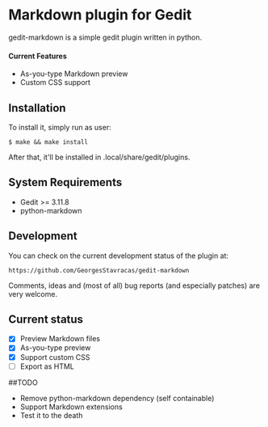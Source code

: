 # Markdown plugin for Gedit

gedit-markdown is a simple gedit plugin written in python.

#### Current Features
* As-you-type Markdown preview
* Custom CSS support


## Installation

To install it, simply run as user:

    $ make && make install

After that, it'll be installed in .local/share/gedit/plugins.

## System Requirements

* Gedit >= 3.11.8
* python-markdown

## Development

You can check on the current development status of the plugin at:

    https://github.com/GeorgesStavracas/gedit-markdown

Comments, ideas and (most of all) bug reports (and especially patches) are very welcome.

## Current status

- [x] Preview Markdown files
- [x] As-you-type preview
- [x] Support custom CSS
- [ ] Export as HTML

##TODO
* Remove python-markdown dependency (self containable)
* Support Markdown extensions
* Test it to the death	
